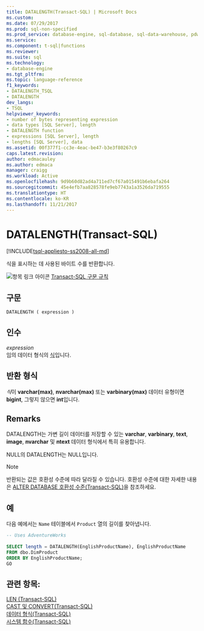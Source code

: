 ```yaml
---
title: DATALENGTH(Transact-SQL) | Microsoft Docs
ms.custom: 
ms.date: 07/29/2017
ms.prod: sql-non-specified
ms.prod_service: database-engine, sql-database, sql-data-warehouse, pdw
ms.service: 
ms.component: t-sql|functions
ms.reviewer: 
ms.suite: sql
ms.technology:
- database-engine
ms.tgt_pltfrm: 
ms.topic: language-reference
f1_keywords:
- DATALENGTH_TSQL
- DATALENGTH
dev_langs:
- TSQL
helpviewer_keywords:
- number of bytes representing expression
- data types [SQL Server], length
- DATALENGTH function
- expressions [SQL Server], length
- lengths [SQL Server], data
ms.assetid: 00f377f1-cc3e-4eac-be47-b3e3f80267c9
caps.latest.revision: 
author: edmacauley
ms.author: edmaca
manager: craigg
ms.workload: Active
ms.openlocfilehash: 9d9b60d82ad4a711ed7cf67a015491b6ebafa264
ms.sourcegitcommit: 45e4efb7aa828578fe9eb7743a1a3526da719555
ms.translationtype: HT
ms.contentlocale: ko-KR
ms.lasthandoff: 11/21/2017
---
```

# <a name="datalength-transact-sql"></a>DATALENGTH(Transact-SQL)
[!INCLUDE[tsql-appliesto-ss2008-all-md](../../includes/tsql-appliesto-ss2008-all-md.md)]

식을 표시하는 데 사용된 바이트 수를 반환합니다.
  
![항목 링크 아이콘](../../database-engine/configure-windows/media/topic-link.gif "항목 링크 아이콘") [Transact-SQL 구문 규칙](../../t-sql/language-elements/transact-sql-syntax-conventions-transact-sql.md)
  
## <a name="syntax"></a>구문  
  
```sql
DATALENGTH ( expression )   
```  
  
## <a name="arguments"></a>인수  
*expression*  
임의 데이터 형식의 [식](../../t-sql/language-elements/expressions-transact-sql.md)입니다.
  
## <a name="return-types"></a>반환 형식
*식*이 **varchar(max)**, **nvarchar(max)** 또는 **varbinary(max)** 데이터 유형이면 **bigint**, 그렇지 않으면 **int**입니다.
  
## <a name="remarks"></a>Remarks  
DATALENGTH는 가변 길이 데이터를 저장할 수 있는 **varchar**, **varbinary**, **text**, **image**, **nvarchar** 및 **ntext** 데이터 형식에서 특히 유용합니다.
  
NULL의 DATALENGTH는 NULL입니다.
  
> [!NOTE]  
>  반환되는 값은 호환성 수준에 따라 달라질 수 있습니다. 호환성 수준에 대한 자세한 내용은 [ALTER DATABASE 호환성 수준&#40;Transact-SQL&#41;](../../t-sql/statements/alter-database-transact-sql-compatibility-level.md)을 참조하세요.  
  
## <a name="examples"></a>예  
다음 예에서는 `Name` 테이블에서 `Product` 열의 길이를 찾아냅니다.
  
```sql
-- Uses AdventureWorks  
  
SELECT length = DATALENGTH(EnglishProductName), EnglishProductName  
FROM dbo.DimProduct  
ORDER BY EnglishProductName;  
GO  
```  
  
## <a name="see-also"></a>관련 항목:
[LEN &#40;Transact-SQL&#41;](../../t-sql/functions/len-transact-sql.md)  
[CAST 및 CONVERT&#40;Transact-SQL&#41;](../../t-sql/functions/cast-and-convert-transact-sql.md)  
[데이터 형식&#40;Transact-SQL&#41;](../../t-sql/data-types/data-types-transact-sql.md)  
[시스템 함수&#40;Transact-SQL&#41;](../../relational-databases/system-functions/system-functions-for-transact-sql.md)
  
  

